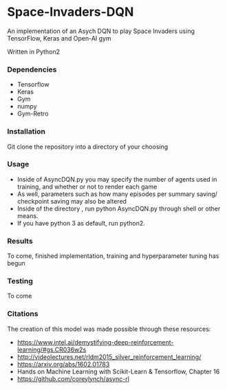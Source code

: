 # Space-Invaders-DQN
An implementation of an Asych DQN to play Space Invaders using TensorFlow, Keras and Open-AI gym

Written in Python2

### Dependencies
- Tensorflow
- Keras
- Gym
- numpy
- Gym-Retro

### Installation

Git clone the repository into a directory of your choosing

### Usage

- Inside of AsyncDQN.py you may specify the number of agents used in training, and whether or not to render each game
- As well, parameters such as how many episodes per summary saving/ checkpoint saving may also be altered
- Inside of the directory , run python AsyncDQN.py through shell or other means.
- If you have python 3 as default, run python2.

### Results

To come, finished implementation, training and hyperparameter tuning has begun

### Testing

To come 

### Citations

The creation of this model was made possible through these resources:

  - https://www.intel.ai/demystifying-deep-reinforcement-learning/#gs.CR036w2s
  - http://videolectures.net/rldm2015_silver_reinforcement_learning/
  - https://arxiv.org/abs/1602.01783
  - Hands on Machine Learning with Scikit-Learn & Tensorflow, Chapter 16
  - https://github.com/coreylynch/async-rl
